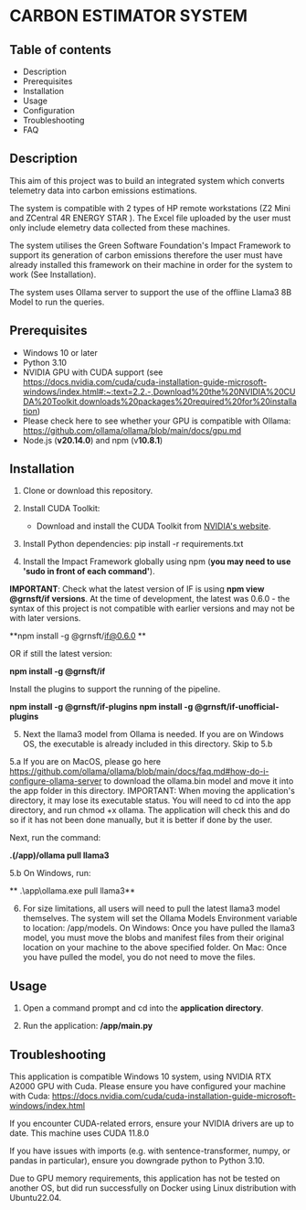 # CARBON ESTIMATOR SYSTEM

##  Table of contents

- Description
- Prerequisites
- Installation
- Usage
- Configuration
- Troubleshooting
- FAQ

## Description
This aim of this project was to build an integrated system which converts telemetry data into carbon emissions estimations. 

The system is compatible with 2 types of HP remote workstations (Z2 Mini and ZCentral 4R ENERGY STAR ). The Excel file uploaded by the user must only include elemetry data collected from these machines.

The system utilises the Green Software Foundation's Impact Framework to support its generation of carbon emissions therefore the user must have already installed this framework on their machine in order for the system to work (See Installation).

The system uses Ollama server to support the use of the offline Llama3 8B Model to run the queries.

## Prerequisites
- Windows 10 or later
- Python 3.10
- NVIDIA GPU with CUDA support (see https://docs.nvidia.com/cuda/cuda-installation-guide-microsoft-windows/index.html#:~:text=2.2.-,Download%20the%20NVIDIA%20CUDA%20Toolkit,downloads%20packages%20required%20for%20installation)
- Please check here to see whether your GPU is compatible with Ollama:  https://github.com/ollama/ollama/blob/main/docs/gpu.md
- Node.js (**v20.14.0**) and npm (v**10.8.1**)


## Installation
1. Clone or download this repository.


2. Install CUDA Toolkit:
   - Download and install the CUDA Toolkit from [NVIDIA's website](https://developer.nvidia.com/cuda-downloads).


3. Install Python dependencies: 
   pip install -r requirements.txt 


4. Install the Impact Framework globally using npm (**you may need to use 'sudo in front of each command'**).

**IMPORTANT**: Check what the latest version of IF is using **npm view @grnsft/if versions**. At the time of development, the latest was 0.6.0 - the syntax of this project is not compatible with earlier versions and may not be with later versions.

**npm install -g @grnsft/if@0.6.0 **

OR if still the latest version:

**npm install -g @grnsft/if** 


Install the plugins to support the running of the pipeline.

**npm install -g @grnsft/if-plugins
npm install -g @grnsft/if-unofficial-plugins**


5. Next the llama3 model from Ollama is needed. If you are on Windows OS, the executable is already included in this directory. Skip to 5.b

5.a If you are on MacOS, please go here https://github.com/ollama/ollama/blob/main/docs/faq.md#how-do-i-configure-ollama-server to download the ollama.bin model and move it into the app folder in this directory.
IMPORTANT: When moving the application's directory, it may lose its executable status. You will need to cd into the app directory, and run chmod +x ollama. The application will check this and do so if it has not been done manually, but it is better if done by the user.
 
Next, run the command:

   **.(/app)/ollama pull llama3**

5.b On Windows, run:

  ** .\app\ollama.exe pull llama3**


6. For size limitations, all users will need to pull the latest llama3 model themselves. The system will set the Ollama Models Environment variable to location: /app/models.
   On Windows: Once you have pulled the llama3 model, you must move the blobs and manifest files from their original location on your machine to the above specified folder.
   On Mac: Once you have pulled the model, you do not need to move the files.


## Usage

1. Open a command prompt and cd into the **application directory**.

2. Run the application: **/app/main.py**


## Troubleshooting

This application is compatible Windows 10 system, using NVIDIA RTX A2000 GPU with Cuda. Please ensure you have configured your machine with Cuda: https://docs.nvidia.com/cuda/cuda-installation-guide-microsoft-windows/index.html

If you encounter CUDA-related errors, ensure your NVIDIA drivers are up to date. This machine uses CUDA 11.8.0

If you have issues with imports (e.g. with sentence-transformer, numpy, or pandas in particular), ensure you downgrade python to Python 3.10.

Due to GPU memory requirements, this application has not be tested on another OS, but did run successfully on Docker using Linux distribution with Ubuntu22.04. 
